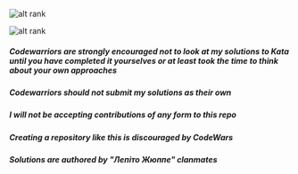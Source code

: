![alt rank](https://www.codewars.com/users/Arelkench/badges/large?theme=light) <br />

![alt rank](https://www.codewars.com/users/krau5/badges/large?theme=light)

##### Codewarriors are strongly encouraged not to look at my solutions to Kata until you have completed it yourselves or at least took the time to think about your own approaches

##### Codewarriors should not submit my solutions as their own

##### I will not be accepting contributions of any form to this repo

##### Creating a repository like this is discouraged by CodeWars

##### Solutions are authored by "Лепіто Жюппе" clanmates 
